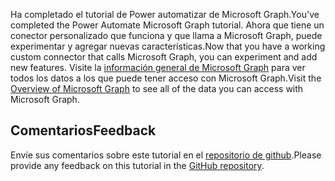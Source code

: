 <!-- markdownlint-disable MD002 MD041 -->

<span data-ttu-id="0db41-101">Ha completado el tutorial de Power automatizar de Microsoft Graph.</span><span class="sxs-lookup"><span data-stu-id="0db41-101">You've completed the Power Automate Microsoft Graph tutorial.</span></span> <span data-ttu-id="0db41-102">Ahora que tiene un conector personalizado que funciona y que llama a Microsoft Graph, puede experimentar y agregar nuevas características.</span><span class="sxs-lookup"><span data-stu-id="0db41-102">Now that you have a working custom connector that calls Microsoft Graph, you can experiment and add new features.</span></span> <span data-ttu-id="0db41-103">Visite la [información general de Microsoft Graph](/graph/overview) para ver todos los datos a los que puede tener acceso con Microsoft Graph.</span><span class="sxs-lookup"><span data-stu-id="0db41-103">Visit the [Overview of Microsoft Graph](/graph/overview) to see all of the data you can access with Microsoft Graph.</span></span>

## <a name="feedback"></a><span data-ttu-id="0db41-104">Comentarios</span><span class="sxs-lookup"><span data-stu-id="0db41-104">Feedback</span></span>

<span data-ttu-id="0db41-105">Envíe sus comentarios sobre este tutorial en el [repositorio de github](https://github.com/microsoftgraph/msgraph-training-powerautomate).</span><span class="sxs-lookup"><span data-stu-id="0db41-105">Please provide any feedback on this tutorial in the [GitHub repository](https://github.com/microsoftgraph/msgraph-training-powerautomate).</span></span>
